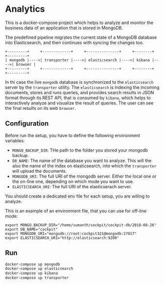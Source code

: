 Analytics
=========


This is a docker-compose project which helps to analyze and monitor the business data of an application that is stored in MongoDB.


The predefined pipeline migrates the current state of a MongoDB database into Elasticsearch, and then continues with syncing the changes too.

    +---------+     +-------------+     +---------------+     +--------+     +---------+
    | mongodb |---->| transporter |---->| elasticsearch |---->| kibana |---->| browser |
    +---------+     +-------------+     +---------------+     +--------+     +---------+

In thi case the live `mongodb` database is synchronized to the `elasticsearch` server by the `transporter` utility.
The `elasticsearch` is indexing the incoming documents, stores and runs queries, and provides search results in JSON format through its REST API,
that is consumed by `kibana`, which helps to interactively analyze and visualize the result of queries.
The user can see the final results on its web `browser`.


## Configuration

Before run the setup, you have to define the following environment variables:

- `MONGO_BACKUP_DIR`: THe path to the folder you stored your mongodb backup.
- `DB_NAME`: The name of the database you want to analyze. This will the also the name of the index on elasticsearch,
   into which the `transporter` will upload the documents.
- `MONGODB_URI`: The full URI of the mongodb server. Either the local one or the on-line one, depending on which mode you want to use.
- `ELASTICSEARCH_URI`: The full URI of the elasticserach server.

You should create a dedicated env file for each setup, you are willing to analyze.

This is an example of an environment file, that you can use for off-line mode:

    export MONGO_BACKUP_DIR="/home/sumanth/cockpit/cockpit-db/2018-08-26"
    export DB_NAME="cockpit"
    export MONGODB_URI="mongodb://root:cockpit321@mongodb:27017" 
    export ELASTICSEARCH_URI="http://elasticsearch:9200"

## Run
```bash
docker-compose up mongodb
docker-compose up elasticsearch
docker-compose up kibana
docker-compose up transporter
```
